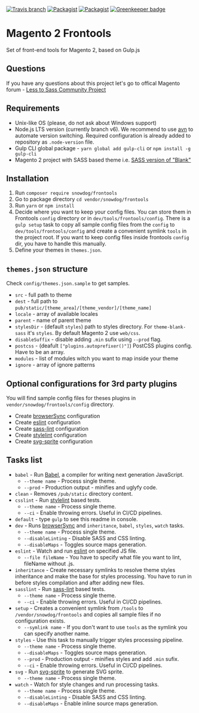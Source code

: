 [![Travis branch](https://img.shields.io/travis/SnowdogApps/magento2-frontools/master.svg?maxAge=2592000)](https://travis-ci.org/SnowdogApps/magento2-frontools) [![Packagist](https://img.shields.io/packagist/v/snowdog/frontools.svg?maxAge=2592000)](https://packagist.org/packages/snowdog/frontools) [![Packagist](https://img.shields.io/packagist/dt/snowdog/frontools.svg?maxAge=2592000)](https://packagist.org/packages/snowdog/frontools) [![Greenkeeper badge](https://badges.greenkeeper.io/SnowdogApps/magento2-frontools.svg)](https://greenkeeper.io/)

# Magento 2 Frontools
Set of front-end tools for Magento 2, based on Gulp.js

## Questions
If you have any questions about this project let's go to offical Magento forum - [Less to Sass Community Project](https://community.magento.com/t5/Less-to-Sass-Community-Project/bd-p/less-to-sass)

## Requirements
* Unix-like OS (please, do not ask about Windows support)
* Node.js LTS version (currently branch v6). We recommend to use [avn](https://github.com/wbyoung/avn) to automate version switching. Required configuration is already added to repository as `.node-version` file.
* Gulp CLI global package - `yarn global add gulp-cli` or `npm install -g gulp-cli`
* Magento 2 project with SASS based theme i.e. [SASS version of "Blank"](https://github.com/SnowdogApps/magento2-theme-blank-sass)

## Installation
1. Run `composer require snowdog/frontools`
2. Go to package directory `cd vendor/snowdog/frontools`
3. Run `yarn` or `npm install`
4. Decide where you want to keep your config files.
You can store them in Frontools `config` directory or in `dev/tools/frontools/config`.
There is a `gulp setup` task to copy all sample config files from the `config` to `dev/tools/frontools/config` and create a convenient symlink `tools` in the project root.
If you want to keep config files inside frontools `config` dir, you have to handle this manually.
5. Define your themes in `themes.json`.

## `themes.json` structure
Check `config/themes.json.sample` to get samples.
- `src` - full path to theme
- `dest` - full path to `pub/static/[theme_area]/[theme_vendor]/[theme_name]`
- `locale` - array of available locales
- `parent` - name of parent theme
- `stylesDir` - (default `styles`) path to styles directory. For `theme-blank-sass` it's `styles`. By default Magento 2 use `web/css`.
- `disableSuffix` - disable adding `.min` sufix using `--prod` flag.
- `postcss` - (deafult `["plugins.autoprefixer()"]`) PostCSS plugins config. Have to be an array.
- `modules` - list of modules witch you want to map inside your theme
- `ignore` - array of ignore patterns

## Optional configurations for 3rd party plugins
You will find sample config files for theses plugins in `vendor/snowdog/frontools/config` directory.
* Create [browserSync](https://www.browsersync.io/) configuration
* Create [eslint](https://github.com/adametry/gulp-eslint) configuration
* Create [sass-lint](https://github.com/sasstools/sass-lint) configuration
* Create [stylelint](https://github.com/stylelint/stylelint) configuration
* Create [svg-sprite](https://github.com/jkphl/gulp-svg-sprite) configuration

## Tasks list
* `babel` - Run [Babel](https://babeljs.io/), a compiler for writing next generation JavaScript.
  * `--theme name` - Process single theme.
  * `--prod` - Production output - minifies and uglyfy code.
* `clean` - Removes `/pub/static` directory content.
* `csslint` - Run [stylelint](https://github.com/stylelint/stylelint) based tests.
  * `--theme name` - Process single theme.
  * `--ci` - Enable throwing errors. Useful in CI/CD pipelines.
* `default` - type `gulp` to see this readme in console.
* `dev` - Runs [browserSync](https://www.browsersync.io/) and `inheritance`, `babel`, `styles`, `watch` tasks.
  * `--theme name` - Process single theme.
  * `--disableLinting` - Disable SASS and CSS linting.
  * `--disableMaps` - Toggles source maps generation.
* `eslint` - Watch and run [eslint](https://github.com/adametry/gulp-eslint) on specified JS file.
  * `--file fileName` - You have to specify what file you want to lint, fileName without .js.
* `inheritance` - Create necessary symlinks to resolve theme styles inheritance and make the base for styles processing. You have to run in before styles compilation and after adding new files.
* `sasslint` - Run [sass-lint](https://github.com/sasstools/sass-lint) based tests.
  * `--theme name` - Process single theme.
  * `--ci` - Enable throwing errors. Useful in CI/CD pipelines.
* `setup` - Creates a convenient symlink from `/tools` to `/vendor/snowdog/frontools` and copies all sample files if no configuration exists.
  * `--symlink name` - If you don't want to use `tools` as the symlink you can specify another name.
* `styles` - Use this task to manually trigger styles processing pipeline.
  * `--theme name` - Process single theme.
  * `--disableMaps` - Toggles source maps generation.
  * `--prod` - Production output - minifies styles and add `.min` sufix.
  * `--ci` - Enable throwing errors. Useful in CI/CD pipelines.
* `svg` - Run [svg-sprite](https://github.com/jkphl/gulp-svg-sprite) to generate SVG sprite.
  * `--theme name` - Process single theme.
* `watch` - Watch for style changes and run processing tasks.
  * `--theme name` - Process single theme.
  * `--disableLinting` - Disable SASS and CSS linting.
  * `--disableMaps` - Enable inline source maps generation.

